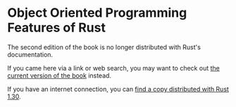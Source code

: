 # Object Oriented Programming Features of Rust

The second edition of the book is no longer distributed with Rust's documentation.

If you came here via a link or web search, you may want to check out [the current
version of the book](/src/ch18-00-oop.md) instead.

If you have an internet connection, you can [find a copy distributed with
Rust
1.30](https://doc.rust-lang.org/1.30.0/book/second-edition/ch17-00-oop.html).
